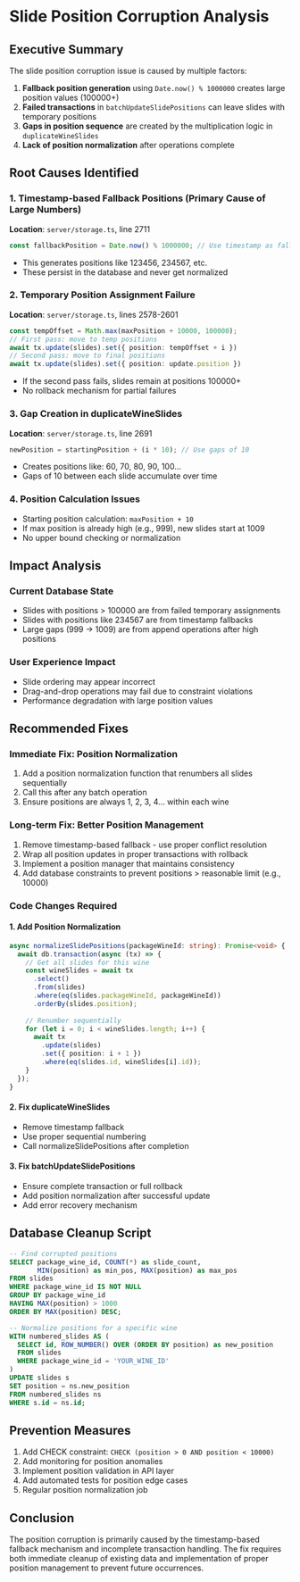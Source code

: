 # Slide Position Corruption Analysis

## Executive Summary

The slide position corruption issue is caused by multiple factors:
1. **Fallback position generation** using `Date.now() % 1000000` creates large position values (100000+)
2. **Failed transactions** in `batchUpdateSlidePositions` can leave slides with temporary positions
3. **Gaps in position sequence** are created by the multiplication logic in `duplicateWineSlides`
4. **Lack of position normalization** after operations complete

## Root Causes Identified

### 1. Timestamp-based Fallback Positions (Primary Cause of Large Numbers)
**Location**: `server/storage.ts`, line 2711
```typescript
const fallbackPosition = Date.now() % 1000000; // Use timestamp as fallback
```
- This generates positions like 123456, 234567, etc.
- These persist in the database and never get normalized

### 2. Temporary Position Assignment Failure
**Location**: `server/storage.ts`, lines 2578-2601
```typescript
const tempOffset = Math.max(maxPosition + 10000, 100000);
// First pass: move to temp positions
await tx.update(slides).set({ position: tempOffset + i })
// Second pass: move to final positions
await tx.update(slides).set({ position: update.position })
```
- If the second pass fails, slides remain at positions 100000+
- No rollback mechanism for partial failures

### 3. Gap Creation in duplicateWineSlides
**Location**: `server/storage.ts`, line 2691
```typescript
newPosition = startingPosition + (i * 10); // Use gaps of 10
```
- Creates positions like: 60, 70, 80, 90, 100...
- Gaps of 10 between each slide accumulate over time

### 4. Position Calculation Issues
- Starting position calculation: `maxPosition + 10`
- If max position is already high (e.g., 999), new slides start at 1009
- No upper bound checking or normalization

## Impact Analysis

### Current Database State
- Slides with positions > 100000 are from failed temporary assignments
- Slides with positions like 234567 are from timestamp fallbacks
- Large gaps (999 → 1009) are from append operations after high positions

### User Experience Impact
- Slide ordering may appear incorrect
- Drag-and-drop operations may fail due to constraint violations
- Performance degradation with large position values

## Recommended Fixes

### Immediate Fix: Position Normalization
1. Add a position normalization function that renumbers all slides sequentially
2. Call this after any batch operation
3. Ensure positions are always 1, 2, 3, 4... within each wine

### Long-term Fix: Better Position Management
1. Remove timestamp-based fallback - use proper conflict resolution
2. Wrap all position updates in proper transactions with rollback
3. Implement a position manager that maintains consistency
4. Add database constraints to prevent positions > reasonable limit (e.g., 10000)

### Code Changes Required

#### 1. Add Position Normalization
```typescript
async normalizeSlidePositions(packageWineId: string): Promise<void> {
  await db.transaction(async (tx) => {
    // Get all slides for this wine
    const wineSlides = await tx
      .select()
      .from(slides)
      .where(eq(slides.packageWineId, packageWineId))
      .orderBy(slides.position);
    
    // Renumber sequentially
    for (let i = 0; i < wineSlides.length; i++) {
      await tx
        .update(slides)
        .set({ position: i + 1 })
        .where(eq(slides.id, wineSlides[i].id));
    }
  });
}
```

#### 2. Fix duplicateWineSlides
- Remove timestamp fallback
- Use proper sequential numbering
- Call normalizeSlidePositions after completion

#### 3. Fix batchUpdateSlidePositions
- Ensure complete transaction or full rollback
- Add position normalization after successful update
- Add error recovery mechanism

## Database Cleanup Script
```sql
-- Find corrupted positions
SELECT package_wine_id, COUNT(*) as slide_count, 
       MIN(position) as min_pos, MAX(position) as max_pos
FROM slides 
WHERE package_wine_id IS NOT NULL
GROUP BY package_wine_id
HAVING MAX(position) > 1000
ORDER BY MAX(position) DESC;

-- Normalize positions for a specific wine
WITH numbered_slides AS (
  SELECT id, ROW_NUMBER() OVER (ORDER BY position) as new_position
  FROM slides
  WHERE package_wine_id = 'YOUR_WINE_ID'
)
UPDATE slides s
SET position = ns.new_position
FROM numbered_slides ns
WHERE s.id = ns.id;
```

## Prevention Measures
1. Add CHECK constraint: `CHECK (position > 0 AND position < 10000)`
2. Add monitoring for position anomalies
3. Implement position validation in API layer
4. Add automated tests for position edge cases
5. Regular position normalization job

## Conclusion
The position corruption is primarily caused by the timestamp-based fallback mechanism and incomplete transaction handling. The fix requires both immediate cleanup of existing data and implementation of proper position management to prevent future occurrences.